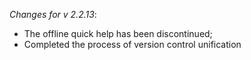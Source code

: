 _Changes for v 2.2.13_:
- The offline quick help has been discontinued;
- Completed the process of version control unification
